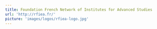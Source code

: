 ```yaml
---
title: Foundation French Network of Institutes for Advanced Studies
url: 'http://rfiea.fr/'
picture: 'images/logos/rfiea-logo.jpg'
---
```

